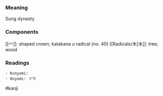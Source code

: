 ### Meaning

Sung dynasty

### Components

[[宀]]: shaped crown; katakana u radical (no. 40) [[Radicals/木|木]]: tree; wood

### Readings

```
- Kunyomi: 
- Onyomi: ソウ
```

#kanji